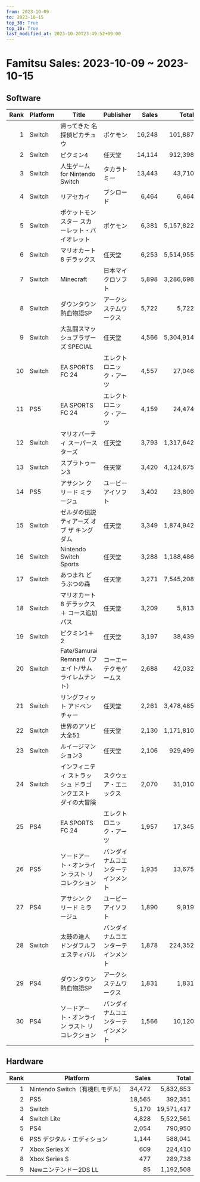 ```yaml
---
from: 2023-10-09
to: 2023-10-15
top_30: True
top_10: True
last_modified_at: 2023-10-20T23:49:52+09:00
---
```

# Famitsu Sales: 2023-10-09 ~ 2023-10-15
## Software
| Rank | Platform | Title | Publisher | Sales | Total | Rate | New |
| -: | -- | -- | -- | -: | -: | -: | -- |
| 1 | Switch | 帰ってきた 名探偵ピカチュウ | ポケモン | 16,248 | 101,887 | 40% |  |
| 2 | Switch | ピクミン4 | 任天堂 | 14,114 | 912,398 | 20% |  |
| 3 | Switch | 人生ゲーム for Nintendo Switch | タカラトミー | 13,443 | 43,710 | 40% |  |
| 4 | Switch | リアセカイ | ブシロード | 6,464 | 6,464 | 60% | **New** |
| 5 | Switch | ポケットモンスター スカーレット・バイオレット | ポケモン | 6,381 | 5,157,822 | 20% |  |
| 6 | Switch | マリオカート8 デラックス | 任天堂 | 6,253 | 5,514,955 | 20% |  |
| 7 | Switch | Minecraft | 日本マイクロソフト | 5,898 | 3,286,698 | 20% |  |
| 8 | Switch | ダウンタウン熱血物語SP | アークシステムワークス | 5,722 | 5,722 | 40% | **New** |
| 9 | Switch | 大乱闘スマッシュブラザーズ SPECIAL | 任天堂 | 4,566 | 5,304,914 | 20% |  |
| 10 | Switch | EA SPORTS FC 24 | エレクトロニック・アーツ | 4,557 | 27,046 | 40% |  |
| 11 | PS5 | EA SPORTS FC 24 | エレクトロニック・アーツ | 4,159 | 24,474 | 40% |  |
| 12 | Switch | マリオパーティ スーパースターズ | 任天堂 | 3,793 | 1,317,642 | 20% |  |
| 13 | Switch | スプラトゥーン3 | 任天堂 | 3,420 | 4,124,675 | 20% |  |
| 14 | PS5 | アサシン クリード ミラージュ | ユービーアイソフト | 3,402 | 23,809 | 40% |  |
| 15 | Switch | ゼルダの伝説　ティアーズ オブ ザ キングダム | 任天堂 | 3,349 | 1,874,942 | 20% |  |
| 16 | Switch | Nintendo Switch Sports | 任天堂 | 3,288 | 1,188,486 | 20% |  |
| 17 | Switch | あつまれ どうぶつの森 | 任天堂 | 3,271 | 7,545,208 | 20% |  |
| 18 | Switch | マリオカート8 デラックス ＋ コース追加パス | 任天堂 | 3,209 | 5,813 | 80% |  |
| 19 | Switch | ピクミン1＋2 | 任天堂 | 3,197 | 38,439 | 60% |  |
| 20 | Switch | Fate/Samurai Remnant（フェイト/サムライレムナント） | コーエーテクモゲームス | 2,688 | 42,032 | 20% |  |
| 21 | Switch | リングフィット アドベンチャー | 任天堂 | 2,261 | 3,478,485 | 20% |  |
| 22 | Switch | 世界のアソビ大全51 | 任天堂 | 2,130 | 1,171,810 | 20% |  |
| 23 | Switch | ルイージマンション3 | 任天堂 | 2,106 | 929,499 | 20% |  |
| 24 | Switch | インフィニティ ストラッシュ ドラゴンクエスト ダイの大冒険 | スクウェア・エニックス | 2,070 | 31,010 | 60% |  |
| 25 | PS4 | EA SPORTS FC 24 | エレクトロニック・アーツ | 1,957 | 17,345 | 40% |  |
| 26 | PS5 | ソードアート・オンライン ラスト リコレクション | バンダイナムコエンターテインメント | 1,935 | 13,675 | 40% |  |
| 27 | PS4 | アサシン クリード ミラージュ | ユービーアイソフト | 1,890 | 9,919 | 40% |  |
| 28 | Switch | 太鼓の達人 ドンダフルフェスティバル | バンダイナムコエンターテインメント | 1,878 | 224,352 | 20% |  |
| 29 | PS4 | ダウンタウン熱血物語SP | アークシステムワークス | 1,831 | 1,831 | 60% | **New** |
| 30 | PS4 | ソードアート・オンライン ラスト リコレクション | バンダイナムコエンターテインメント | 1,566 | 10,120 | 40% |  |

## Hardware
| Rank | Platform | Sales | Total |
| -: | -- | -: | -: |
| 1 | Nintendo Switch（有機ELモデル） | 34,472 | 5,832,653 |
| 2 | PS5 | 18,565 | 392,351 |
| 3 | Switch | 5,170 | 19,571,417 |
| 4 | Switch Lite | 4,828 | 5,522,561 |
| 5 | PS4 | 2,054 | 790,950 |
| 6 | PS5 デジタル・エディション | 1,144 | 588,041 |
| 7 | Xbox Series X | 609 | 224,410 |
| 8 | Xbox Series S | 477 | 289,738 |
| 9 | Newニンテンドー2DS LL | 85 | 1,192,508 |